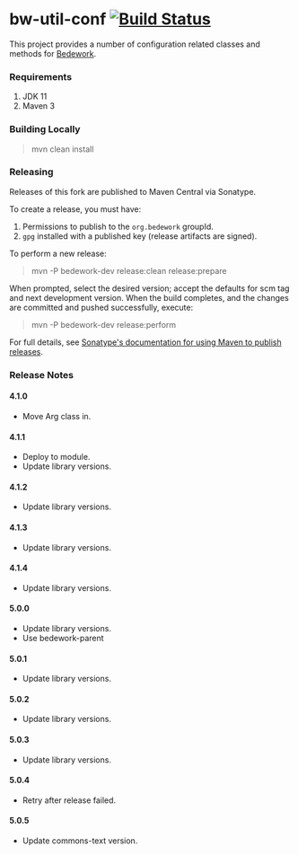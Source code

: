 # bw-util-conf [![Build Status](https://travis-ci.org/Bedework/bw-util-conf.svg)](https://travis-ci.org/Bedework/bw-util-conf)

This project provides a number of configuration related classes and methods for
[Bedework](https://www.apereo.org/projects/bedework).

### Requirements

1. JDK 11
2. Maven 3

### Building Locally

> mvn clean install

### Releasing

Releases of this fork are published to Maven Central via Sonatype.

To create a release, you must have:

1. Permissions to publish to the `org.bedework` groupId.
2. `gpg` installed with a published key (release artifacts are signed).

To perform a new release:

> mvn -P bedework-dev release:clean release:prepare

When prompted, select the desired version; accept the defaults for scm tag and next development version.
When the build completes, and the changes are committed and pushed successfully, execute:

> mvn -P bedework-dev release:perform

For full details, see [Sonatype's documentation for using Maven to publish releases](http://central.sonatype.org/pages/apache-maven.html).

### Release Notes
#### 4.1.0
 * Move Arg class in.

#### 4.1.1
 * Deploy to module.
 * Update library versions.

#### 4.1.2
 * Update library versions.

#### 4.1.3
 * Update library versions.

#### 4.1.4
 * Update library versions.

#### 5.0.0
 * Update library versions.
 * Use bedework-parent

#### 5.0.1
 * Update library versions.

#### 5.0.2
 * Update library versions.

#### 5.0.3
 * Update library versions.

#### 5.0.4
 * Retry after release failed.

#### 5.0.5
 * Update commons-text version.

